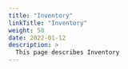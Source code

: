 ```yaml
---
title: "Inventory"
linkTitle: "Inventory"
weight: 50
date: 2022-01-12
description: >
  This page describes Inventory
---
```


